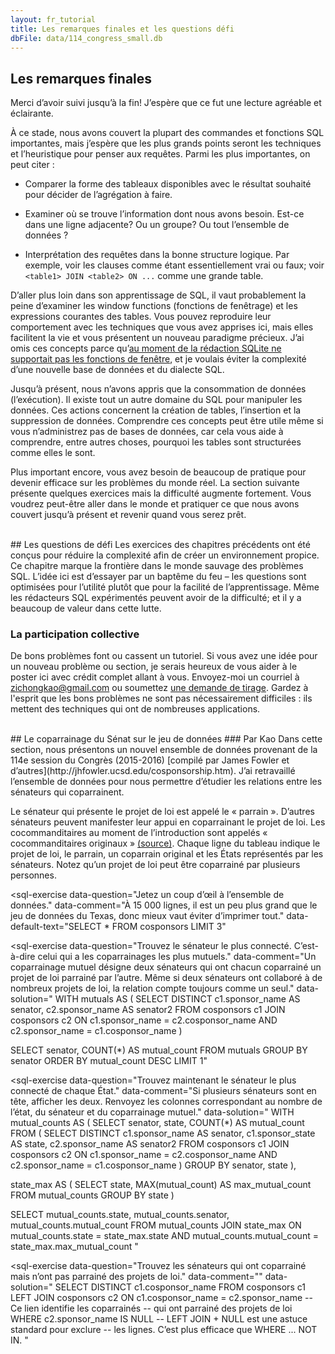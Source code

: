 ```yaml
---
layout: fr_tutorial
title: Les remarques finales et les questions défi
dbFile: data/114_congress_small.db
---
```


<a name="closing_remarks"></a>
## Les remarques finales

Merci d’avoir suivi jusqu’à la fin! J’espère que ce fut une lecture agréable et éclairante.

À ce stade, nous avons couvert la plupart des commandes et fonctions SQL importantes, mais j’espère que les plus grands points seront les techniques et l’heuristique pour penser aux requêtes. Parmi les plus importantes, on peut citer :

 - <p>Comparer la forme des tableaux disponibles avec le résultat souhaité pour décider de l’agrégation à faire.</p>
 - <p>Examiner où se trouve l’information dont nous avons besoin. Est-ce dans une ligne adjacente? Ou un groupe? Ou tout l’ensemble de données ?</p>
 - <p>Interprétation des requêtes dans la bonne structure logique. Par exemple, voir les clauses comme étant essentiellement vrai ou faux; voir <code>&lt;table1&gt; JOIN &lt;table2&gt; ON ...</code> comme une grande table.</p>

D’aller plus loin dans son apprentissage de SQL, il vaut probablement la peine d’examiner les window functions (fonctions de fenêtrage) et les expressions courantes des tables. Vous pouvez reproduire leur comportement avec les techniques que vous avez apprises ici, mais elles facilitent la vie et vous présentent un nouveau paradigme précieux. J’ai omis ces concepts parce qu’[au moment de la rédaction SQLite ne supportait pas les fonctions de fenêtre](https://www.sqlite.org/windowfunctions.html#history), et je voulais éviter la complexité d’une nouvelle base de données et du dialecte SQL.

Jusqu’à présent, nous n’avons appris que la consommation de données (l’exécution). Il existe tout un autre domaine du SQL pour manipuler les données. Ces actions concernent la création de tables, l’insertion et la suppression de données. Comprendre ces concepts peut être utile même si vous n’administrez pas de bases de données, car cela vous aide à comprendre, entre autres choses, pourquoi les tables sont structurées comme elles le sont.

Plus important encore, vous avez besoin de beaucoup de pratique pour devenir efficace sur les problèmes du monde réel. La section suivante présente quelques exercices mais la difficulté augmente fortement. Vous voudrez peut-être aller dans le monde et pratiquer ce que nous avons couvert jusqu’à présent et revenir quand vous serez prêt.

<br />
<a name="challenge_questions"></a>
## Les questions de défi
Les exercices des chapitres précédents ont été conçus pour réduire la complexité afin de créer un environnement propice. Ce chapitre marque la frontière dans le monde sauvage des problèmes SQL. L’idée ici est d’essayer par un baptême du feu – les questions sont optimisées pour l’utilité plutôt que pour la facilité de l’apprentissage. Même les rédacteurs SQL expérimentés peuvent avoir de la difficulté; et il y a beaucoup de valeur dans cette lutte.

<a name="call_for_problems"></a>
<div class="sideNote">
  <H3>La participation collective</H3>
  <p>De bons problèmes font ou cassent un tutoriel. Si vous avez une idée pour un nouveau problème ou section, je serais heureux de vous aider à le poster ici avec crédit complet allant à vous. Envoyez-moi un courriel à <a href="mailto:zichongkao+web@gmail.com">zichongkao@gmail.com</a> ou soumettez <a href="https://github.com/zichongkao/selectstarsql">une demande de tirage</a>. 
  Gardez à l'esprit  que les bons problèmes ne sont pas nécessairement difficiles : ils mettent des techniques qui ont de nombreuses applications.</p>
</div>

<br />
<a name="senate_cosponsorship"></a>
## Le coparrainage du Sénat sur le jeu de données
### Par Kao
Dans cette section, nous présentons un nouvel ensemble de données provenant de la 114e session du Congrès (2015-2016) [compilé par James Fowler et d’autres](http://jhfowler.ucsd.edu/cosponsorship.htm). J’ai retravaillé l’ensemble de données pour nous permettre d’étudier les relations entre les sénateurs qui coparrainent.

Le sénateur qui présente le projet de loi est appelé le « parrain ». D’autres sénateurs peuvent manifester leur appui en coparrainant le projet de loi. Les cocommanditaires au moment de l’introduction sont appelés « cocommanditaires originaux » [(source)](https://www.congress.gov/resources/display/content/How+Our+Laws+Are+Made+-+Learn+About+the+Legislative+Process#HowOurLawsAreMade-LearnAbouttheLegislativeProcess-IntroductionandReferraltoCommittee). Chaque ligne du tableau indique le projet de loi, le parrain, un coparrain original et les États représentés par les sénateurs. Notez qu’un projet de loi peut être coparrainé par plusieurs personnes.

<sql-exercise
  data-question="Jetez un coup d’œil à l’ensemble de données."
  data-comment="À 15 000 lignes, il est un peu plus grand que le jeu de données du Texas, donc mieux vaut éviter d’imprimer tout."
  data-default-text="SELECT * FROM cosponsors LIMIT 3"
  ></sql-exercise>

<sql-exercise
  data-question="Trouvez le sénateur le plus connecté. C’est-à-dire celui qui a les coparrainages les plus mutuels."
  data-comment="Un coparrainage mutuel désigne deux sénateurs qui ont chacun coparrainé un projet de loi parrainé par l’autre. Même si deux sénateurs ont collaboré à de nombreux projets de loi, la relation compte toujours comme un seul."
  data-solution="
WITH mutuals AS (
  SELECT DISTINCT
    c1.sponsor_name AS senator,
    c2.sponsor_name AS senator2
  FROM cosponsors c1
  JOIN cosponsors c2
    ON c1.sponsor_name = c2.cosponsor_name
    AND c2.sponsor_name = c1.cosponsor_name
)

SELECT senator, COUNT(*) AS mutual_count
FROM mutuals
GROUP BY senator
ORDER BY mutual_count DESC
LIMIT 1"
  ></sql-exercise>

<sql-exercise
  data-question="Trouvez maintenant le sénateur le plus connecté de chaque État."
  data-comment="Si plusieurs sénateurs sont en tête, afficher les deux. Renvoyez les colonnes correspondant au nombre de l’état, du sénateur et du coparrainage mutuel."
  data-solution="
WITH mutual_counts AS (
  SELECT
    senator, state, COUNT(*) AS mutual_count
  FROM (
    SELECT DISTINCT
      c1.sponsor_name AS senator,
      c1.sponsor_state AS state,
      c2.sponsor_name AS senator2
    FROM cosponsors c1
    JOIN cosponsors c2
      ON c1.sponsor_name = c2.cosponsor_name
      AND c2.sponsor_name = c1.cosponsor_name
    )
  GROUP BY senator, state
),

state_max AS (
  SELECT
    state,
    MAX(mutual_count) AS max_mutual_count
  FROM mutual_counts
  GROUP BY state
)

SELECT
  mutual_counts.state,
  mutual_counts.senator,
  mutual_counts.mutual_count
FROM mutual_counts
JOIN state_max
  ON mutual_counts.state = state_max.state
  AND mutual_counts.mutual_count = state_max.max_mutual_count
"
  ></sql-exercise>

<sql-exercise
  data-question="Trouvez les sénateurs qui ont coparrainé mais n’ont pas parrainé des projets de loi."
  data-comment=""
  data-solution="
SELECT DISTINCT c1.cosponsor_name
FROM cosponsors c1
LEFT JOIN cosponsors c2
 ON c1.cosponsor_name = c2.sponsor_name
 -- Ce lien identifie les coparrainés
 -- qui ont parrainé des projets de loi
WHERE c2.sponsor_name IS NULL
-- LEFT JOIN + NULL est une astuce standard pour exclure
-- les lignes. C’est plus efficace que WHERE ... NOT IN.
"
  ></sql-exercise>

